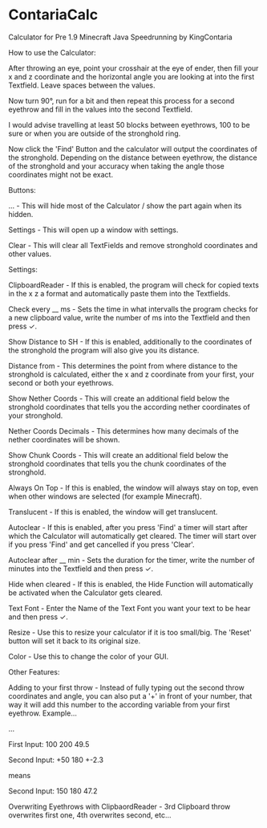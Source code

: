 # ContariaCalc
Calculator for Pre 1.9 Minecraft Java Speedrunning
by KingContaria


How to use the Calculator:


After throwing an eye, point your crosshair at the eye of ender, then fill your x and z coordinate and the horizontal angle you are looking at into the first Textfield. Leave spaces between the values.

Now turn 90°, run for a bit and then repeat this process for a second eyethrow and fill in the values into the second Textfield.

I would advise travelling at least 50 blocks between eyethrows, 100 to be sure or when you are outside of the stronghold ring.

Now click the 'Find' Button and the calculator will output the coordinates of the stronghold. Depending on the distance between eyethrow, the distance of the stronghold and your accuracy when taking the angle those coordinates might not be exact.


Buttons:


... - This will hide most of the Calculator / show the part again when its hidden.

Settings - This will open up a window with settings.

Clear - This will clear all TextFields and remove stronghold coordinates and other values.


Settings:


ClipboardReader - If this is enabled, the program will check for copied texts in the x z a format and automatically paste them into the Textfields.

Check every __ ms - Sets the time in what intervalls the program checks for a new clipboard value, write the number of ms into the Textfield and then press ✓.

Show Distance to SH - If this is enabled, additionally to the coordinates of the stronghold the program will also give you its distance.

Distance from - This determines the point from where distance to the stronghold is calculated, either the x and z coordinate from your first, your second or both your eyethrows.

Show Nether Coords - This will create an additional field below the stronghold coordinates that tells you the according nether coordinates of your stronghold.

Nether Coords Decimals - This determines how many decimals of the nether coordinates will be shown.

Show Chunk Coords - This will create an additional field below the stronghold coordinates that tells you the chunk coordinates of the stronghold.

Always On Top - If this is enabled, the window will always stay on top, even when other windows are selected (for example Minecraft).

Translucent - If this is enabled, the window will get translucent.

Autoclear - If this is enabled, after you press 'Find' a timer will start after which the Calculator will automatically get cleared. The timer will start over if you press 'Find' and get cancelled if you press 'Clear'.

Autoclear after __ min - Sets the duration for the timer, write the number of minutes into the Textfield and then press ✓.

Hide when cleared - If this is enabled, the Hide Function will automatically be activated when the Calculator gets cleared.

Text Font - Enter the Name of the Text Font you want your text to be hear and then press ✓.

Resize - Use this to resize your calculator if it is too small/big. The 'Reset' button will set it back to its original size.

Color - Use this to change the color of your GUI.


Other Features:


Adding to your first throw - Instead of fully typing out the second throw coordinates and angle, you can also put a '+' in front of your number, that way it will add this number to the according variable from your first eyethrow. Example...

...

First Input: 100 200 49.5

Second Input: +50 180 +-2.3

means

Second Input: 150 180 47.2


Overwriting Eyethrows with ClipbaordReader - 3rd Clipboard throw overwrites first one, 4th overwrites second, etc...


